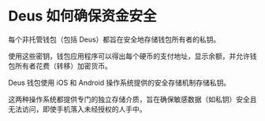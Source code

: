 # Deus 如何确保资金安全

每个非托管钱包（包括 Deus）都旨在安全地存储钱包所有者的私钥。

使用这些密钥，钱包应用程序可以得出每个硬币的支付地址，显示余额，并允许钱包所有者花费（转移）加密货币。

Deus 钱包使用 iOS 和 Android 操作系统提供的安全存储机制存储私钥。

这两种操作系统都提供专门的独立存储介质，旨在确保敏感数据（如私钥）安全且无法访问，即使手机落入未经授权的人手中。